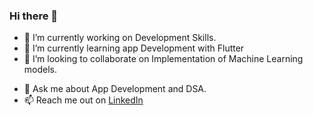 ### Hi there 👋

<!--
**me-vivu/me-vivu** is a ✨ _special_ ✨ repository because its `README.md` (this file) appears on your GitHub profile.

Here are some ideas to get you started:

-->

- 🔭 I’m currently working on Development Skills.
- 🌱 I’m currently learning app Development with Flutter
- 👯 I’m looking to collaborate on Implementation of Machine Learning models.
<!-- - 🤔 I’m looking for help with ... -->
- 💬 Ask me about App Development and DSA.
- 📫 Reach me out on [LinkedIn](https://www.linkedin.com/in/vivek-ranjan-b33769229)
<!-- - 😄 Pronouns: ...
- ⚡ Fun fact: ... -->
